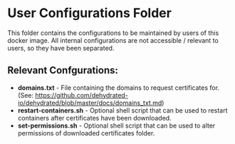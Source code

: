 # User Configurations Folder

This folder contains the configurations to be maintained by users of this docker image.
All internal configurations are not accessible / relevant to users, so they have been separated.

## Relevant Confgurations:

* **domains.txt** - File containing the domains to request certificates for. 
  (See: https://github.com/dehydrated-io/dehydrated/blob/master/docs/domains_txt.md)
* **restart-containers.sh** - Optional shell script that can be used to restart containers after certificates have been downloaded.
* **set-permissions.sh** - Optional shell script that can be used to alter permissions of downloaded certificates folder.
